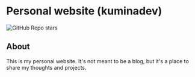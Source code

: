 # Personal website (kuminadev)

![GitHub Repo stars](https://img.shields.io/github/stars/kumina-dev/kuminadev?style=for-the-badge&logo=github)

## About

This is my personal website. It's not meant to be a blog, but it's a place to
share my thoughts and projects.